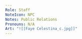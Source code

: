 ```yaml
---
Role: Staff
NoteIcon: NPC
Notes: Public Relations
Pronouns: N/A
Art: "![[Faye Celestina_c.jpg]]"
---
```

